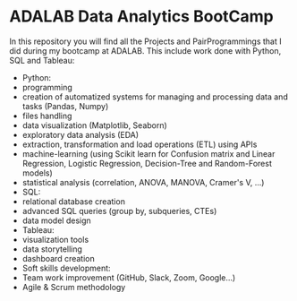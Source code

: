 # ADALAB Data Analytics BootCamp
In this repository you will find all the Projects and PairProgrammings that I did during my bootcamp at ADALAB.
This include work done with Python, SQL and Tableau:

- Python:
 - programming
 - creation of automatized systems for managing and processing data and tasks (Pandas, Numpy)
 - files handling
 - data visualization (Matplotlib, Seaborn)
 - exploratory data analysis (EDA)
 - extraction, transformation and load operations (ETL) using APIs
 - machine-learning (using Scikit learn for Confusion matrix and Linear Regression, Logistic Regression, Decision-Tree and Random-Forest models)
 - statistical analysis (correlation, ANOVA, MANOVA, Cramer's V, ...)
- SQL:
 - relational database creation
 - advanced SQL queries (group by, subqueries, CTEs)
 - data model design
- Tableau:
 - visualization tools
 - data storytelling
 - dashboard creation
- Soft skills development:
 - Team work improvement (GitHub, Slack, Zoom, Google...)
 - Agile & Scrum methodology
